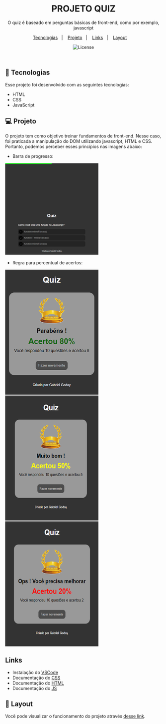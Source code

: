 <h1 align="center"> PROJETO QUIZ </h1>

<p align="center">
O quiz é baseado em perguntas básicas de front-end, como por exemplo, javascript <br>
</p>

<p align="center">
  <a href="#-tecnologias">Tecnologias</a>&nbsp;&nbsp;&nbsp;|&nbsp;&nbsp;&nbsp;
  <a href="#-projeto">Projeto</a>&nbsp;&nbsp;&nbsp;|&nbsp;&nbsp;&nbsp;
  <a href="#-layout">Links</a>&nbsp;&nbsp;&nbsp;|&nbsp;&nbsp;&nbsp;
  <a href="#-layout">Layout</a>&nbsp;&nbsp;&nbsp;&nbsp;&nbsp;&nbsp;
</p>

<p align="center">
  <img alt="License" src="https://img.shields.io/static/v1?label=license&message=MIT&color=49AA26&labelColor=000000">
</p>

<br>


## 🚀 Tecnologias

Esse projeto foi desenvolvido com as seguintes tecnologias:

- HTML
- CSS
- JavaScript


## 💻 Projeto

O projeto tem como objetivo treinar fundamentos de front-end. Nesse caso, foi praticada a manipulação do DOM utilizando javascript, HTML e CSS. Portanto, podemos perceber esses princípios nas imagens abaixo: <br>
- Barra de progresso:
<img src="./assets/progresso.png" width="300px">

<br>

- Regra para percentual de acertos:
<div>
  <img src="./assets/otimo.png" width="300px" height="400px">
  <img src="./assets/regular.png" width="300px" height="400px">
  <img src="./assets/ruim.png" width="300px" height="400px">
</div>


## Links

- Instalação do [VSCode](https://code.visualstudio.com/Docs)
- Documentação do [CSS](https://developer.mozilla.org/pt-BR/docs/Web/CSS)
- Documentação do [HTML](https://developer.mozilla.org/pt-BR/docs/Web/HTML)
- Documentação do [JS](https://developer.mozilla.org/pt-BR/docs/Web/JavaScript)

## 🔖 Layout

Você pode visualizar o funcionamento do projeto através [desse link](https://godoybiel97.github.io/projeto-quiz-frontend/).
